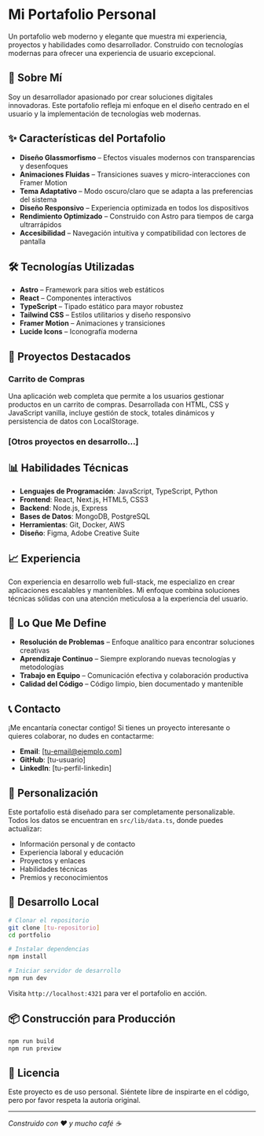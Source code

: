 # Mi Portafolio Personal

Un portafolio web moderno y elegante que muestra mi experiencia, proyectos y habilidades como desarrollador. Construido con tecnologías modernas para ofrecer una experiencia de usuario excepcional.

## 🎯 Sobre Mí

Soy un desarrollador apasionado por crear soluciones digitales innovadoras. Este portafolio refleja mi enfoque en el diseño centrado en el usuario y la implementación de tecnologías web modernas.

## ✨ Características del Portafolio

- **Diseño Glassmorfismo** – Efectos visuales modernos con transparencias y desenfoques
- **Animaciones Fluidas** – Transiciones suaves y micro-interacciones con Framer Motion
- **Tema Adaptativo** – Modo oscuro/claro que se adapta a las preferencias del sistema
- **Diseño Responsivo** – Experiencia optimizada en todos los dispositivos
- **Rendimiento Optimizado** – Construido con Astro para tiempos de carga ultrarrápidos
- **Accesibilidad** – Navegación intuitiva y compatibilidad con lectores de pantalla

## 🛠️ Tecnologías Utilizadas

- **Astro** – Framework para sitios web estáticos
- **React** – Componentes interactivos
- **TypeScript** – Tipado estático para mayor robustez
- **Tailwind CSS** – Estilos utilitarios y diseño responsivo
- **Framer Motion** – Animaciones y transiciones
- **Lucide Icons** – Iconografía moderna

## 🚀 Proyectos Destacados

### Carrito de Compras
Una aplicación web completa que permite a los usuarios gestionar productos en un carrito de compras. Desarrollada con HTML, CSS y JavaScript vanilla, incluye gestión de stock, totales dinámicos y persistencia de datos con LocalStorage.

### [Otros proyectos en desarrollo...]

## 📊 Habilidades Técnicas

- **Lenguajes de Programación**: JavaScript, TypeScript, Python
- **Frontend**: React, Next.js, HTML5, CSS3
- **Backend**: Node.js, Express
- **Bases de Datos**: MongoDB, PostgreSQL
- **Herramientas**: Git, Docker, AWS
- **Diseño**: Figma, Adobe Creative Suite

## 📈 Experiencia

Con experiencia en desarrollo web full-stack, me especializo en crear aplicaciones escalables y mantenibles. Mi enfoque combina soluciones técnicas sólidas con una atención meticulosa a la experiencia del usuario.

## 🌟 Lo Que Me Define

- **Resolución de Problemas** – Enfoque analítico para encontrar soluciones creativas
- **Aprendizaje Continuo** – Siempre explorando nuevas tecnologías y metodologías
- **Trabajo en Equipo** – Comunicación efectiva y colaboración productiva
- **Calidad del Código** – Código limpio, bien documentado y mantenible

## 📞 Contacto

¡Me encantaría conectar contigo! Si tienes un proyecto interesante o quieres colaborar, no dudes en contactarme:

- **Email**: [tu-email@ejemplo.com]
- **GitHub**: [tu-usuario]
- **LinkedIn**: [tu-perfil-linkedin]

## 🎨 Personalización

Este portafolio está diseñado para ser completamente personalizable. Todos los datos se encuentran en `src/lib/data.ts`, donde puedes actualizar:

- Información personal y de contacto
- Experiencia laboral y educación
- Proyectos y enlaces
- Habilidades técnicas
- Premios y reconocimientos

## 🚀 Desarrollo Local

```bash
# Clonar el repositorio
git clone [tu-repositorio]
cd portfolio

# Instalar dependencias
npm install

# Iniciar servidor de desarrollo
npm run dev
```

Visita `http://localhost:4321` para ver el portafolio en acción.

## 📦 Construcción para Producción

```bash
npm run build
npm run preview
```

## 📄 Licencia

Este proyecto es de uso personal. Siéntete libre de inspirarte en el código, pero por favor respeta la autoría original.

---

*Construido con ❤️ y mucho café ☕*
